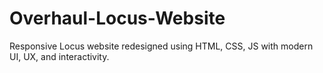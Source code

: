 # Overhaul-Locus-Website
Responsive Locus website redesigned using HTML, CSS, JS with modern UI, UX, and interactivity.
